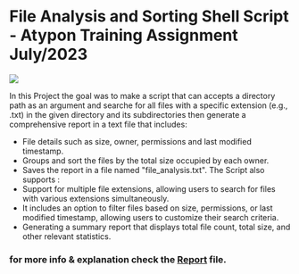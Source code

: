 # File Analysis and Sorting Shell Script - Atypon Training Assignment July/2023

![](https://github.com/ibrahemjrr/Shell-Scripting-Assignment/blob/main/images/Screenshot%202023-07-11%20175500.png)

In this Project the goal was to  make a script that can accepts a directory path as an argument and searche for all files with a specific extension (e.g., .txt) in the given directory and its subdirectories then generate a comprehensive report in a text file that includes:
- File details such as size, owner, permissions and last modified timestamp.
- Groups and sort the files by the total size occupied by each owner.
- Saves the report in a file named "file_analysis.txt".
The Script also supports :
- Support for multiple file extensions, allowing users to search for files with various extensions simultaneously.
- It includes an option to filter files based on size, permissions, or last modified timestamp, allowing users to customize their search criteria.
- Generating a summary report that displays total file count, total size, and other relevant statistics.


### for more info & explanation check the [Report](https://github.com/ibrahemjrr/Shell-Scripting-Assignment/blob/main/Shell%20Scripting%20Report.pdf) file.



